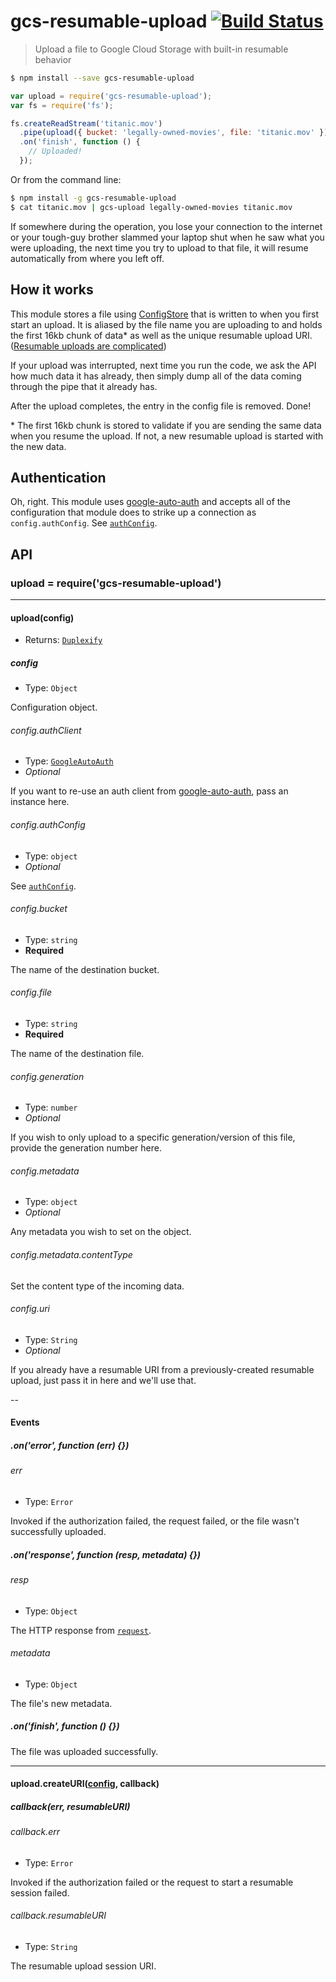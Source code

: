 # gcs-resumable-upload [![Build Status](https://travis-ci.org/stephenplusplus/gcs-resumable-upload.svg?branch=master)](https://travis-ci.org/stephenplusplus/gcs-resumable-upload)
> Upload a file to Google Cloud Storage with built-in resumable behavior

```sh
$ npm install --save gcs-resumable-upload
```
```js
var upload = require('gcs-resumable-upload');
var fs = require('fs');

fs.createReadStream('titanic.mov')
  .pipe(upload({ bucket: 'legally-owned-movies', file: 'titanic.mov' }))
  .on('finish', function () {
    // Uploaded!
  });
```

Or from the command line:

```sh
$ npm install -g gcs-resumable-upload
$ cat titanic.mov | gcs-upload legally-owned-movies titanic.mov
```

If somewhere during the operation, you lose your connection to the internet or your tough-guy brother slammed your laptop shut when he saw what you were uploading, the next time you try to upload to that file, it will resume automatically from where you left off.

## How it works

This module stores a file using [ConfigStore](http://gitnpm.com/configstore) that is written to when you first start an upload. It is aliased by the file name you are uploading to and holds the first 16kb chunk of data* as well as the unique resumable upload URI. ([Resumable uploads are complicated](https://cloud.google.com/storage/docs/json_api/v1/how-tos/upload#resumable))

If your upload was interrupted, next time you run the code, we ask the API how much data it has already, then simply dump all of the data coming through the pipe that it already has.

After the upload completes, the entry in the config file is removed. Done!

\* The first 16kb chunk is stored to validate if you are sending the same data when you resume the upload. If not, a new resumable upload is started with the new data.

## Authentication

Oh, right. This module uses [google-auto-auth](http://gitnpm.com/google-auto-auth) and accepts all of the configuration that module does to strike up a connection as `config.authConfig`. See [`authConfig`](https://github.com/stephenplusplus/google-auto-auth#authconfig).

## API

### upload = require('gcs-resumable-upload')

---

#### upload(config)

- Returns: [`Duplexify`](http://gitnpm.com/duplexify)

<a name="config"></a>
##### config

- Type: `Object`

Configuration object.

###### config.authClient

- Type: [`GoogleAutoAuth`](http://gitnpm.com/google-auto-auth)
- *Optional*

If you want to re-use an auth client from [google-auto-auth](http://gitnpm.com/google-auto-auth), pass an instance here.

###### config.authConfig

- Type: `object`
- *Optional*

See [`authConfig`](https://github.com/stephenplusplus/google-auto-auth#authconfig).

###### config.bucket

- Type: `string`
- **Required**

The name of the destination bucket.

###### config.file

- Type: `string`
- **Required**

The name of the destination file.

###### config.generation

- Type: `number`
- *Optional*

If you wish to only upload to a specific generation/version of this file, provide the generation number here.

###### config.metadata

- Type: `object`
- *Optional*

Any metadata you wish to set on the object.

###### *config.metadata.contentType*

Set the content type of the incoming data.

###### config.uri

- Type: `String`
- *Optional*

If you already have a resumable URI from a previously-created resumable upload, just pass it in here and we'll use that.

--

#### Events

##### .on('error', function (err) {})

###### err

- Type: `Error`

Invoked if the authorization failed, the request failed, or the file wasn't successfully uploaded.

##### .on('response', function (resp, metadata) {})

###### resp

- Type: `Object`

The HTTP response from [`request`](http://gitnpm.com/request).

###### metadata

- Type: `Object`

The file's new metadata.

##### .on('finish', function () {})

The file was uploaded successfully.

---

#### upload.createURI([config](#config), callback)

##### callback(err, resumableURI)

###### callback.err

- Type: `Error`

Invoked if the authorization failed or the request to start a resumable session failed.

###### callback.resumableURI

- Type: `String`

The resumable upload session URI.
